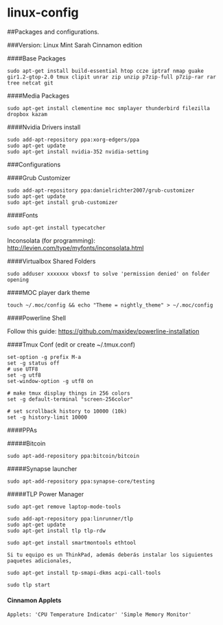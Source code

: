 linux-config
=========

##Packages and configurations.

###Version: Linux Mint Sarah Cinnamon edition

####Base Packages

	sudo apt-get install build-essential htop ccze iptraf nmap guake gir1.2-gtop-2.0 tmux clipit unrar zip unzip p7zip-full p7zip-rar rar tree netcat git

####Media Packages

	sudo apt-get install clementine moc smplayer thunderbird filezilla dropbox kazam

####Nvidia Drivers install

	sudo add-apt-repository ppa:xorg-edgers/ppa
	sudo apt-get update
	sudo apt-get install nvidia-352 nvidia-setting
	
###Configurations

####Grub Customizer

	sudo add-apt-repository ppa:danielrichter2007/grub-customizer
	sudo apt-get update
	sudo apt-get install grub-customizer

####Fonts

	sudo apt-get install typecatcher

Inconsolata (for programming): http://levien.com/type/myfonts/inconsolata.html


####Virtualbox Shared Folders

	sudo adduser xxxxxxx vboxsf to solve 'permission denied' on folder opening

####MOC player dark theme

	touch ~/.moc/config && echo "Theme = nightly_theme" > ~/.moc/config

####Powerline Shell

Follow this guide: https://github.com/maxidev/powerline-installation

####Tmux Conf (edit or create ~/.tmux.conf)

	set-option -g prefix M-a                                                                   
	set -g status off                                                                          
	# use UTF8                                                                                 
	set -g utf8                                                                                
	set-window-option -g utf8 on                                                               
	                                                                                           
	# make tmux display things in 256 colors                                                   
	set -g default-terminal "screen-256color"                                                  
	                                                                                           
	# set scrollback history to 10000 (10k)                                                    
	set -g history-limit 10000

####PPAs

#####Bitcoin

	sudo apt-add-repository ppa:bitcoin/bitcoin

#####Synapse launcher

	sudo apt-add-repository ppa:synapse-core/testing

#####TLP Power Manager

	sudo apt-get remove laptop-mode-tools
	
	sudo add-apt-repository ppa:linrunner/tlp
	sudo apt-get update 
	sudo apt-get install tlp tlp-rdw
	
	sudo apt-get install smartmontools ethtool
	
	Si tu equipo es un ThinkPad, además deberás instalar los siguientes paquetes adicionales,
	
	sudo apt-get install tp-smapi-dkms acpi-call-tools 
	
	sudo tlp start

#### Cinnamon Applets

	Applets: 'CPU Temperature Indicator' 'Simple Memory Monitor'

	
